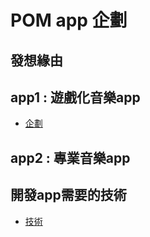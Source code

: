 # POM app 企劃

## 發想緣由

## 

## app1 : 遊戲化音樂app
* [企劃](企劃/)

## app2 : 專業音樂app

## 開發app需要的技術
* [技術](技術/)
